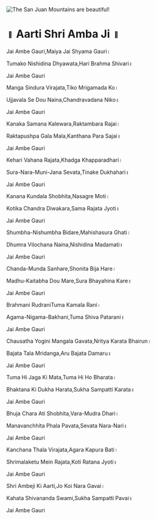 ![The San Juan Mountains are beautiful!](lib/images/img.png "San Juan Mountains")

# ॥ Aarti Shri Amba Ji ॥

Jai Ambe Gauri,Maiya Jai Shyama Gauri।

Tumako Nishidina Dhyawata,Hari Brahma Shivari॥

Jai Ambe Gauri

Manga Sindura Virajata,Tiko Mrigamada Ko।

Ujjavala Se Dou Naina,Chandravadana Niko॥

Jai Ambe Gauri

Kanaka Samana Kalewara,Raktambara Rajai।

Raktapushpa Gala Mala,Kanthana Para Sajai॥

Jai Ambe Gauri

Kehari Vahana Rajata,Khadga Khapparadhari।

Sura-Nara-Muni-Jana Sevata,Tinake Dukhahari॥

Jai Ambe Gauri

Kanana Kundala Shobhita,Nasagre Moti।

Kotika Chandra Diwakara,Sama Rajata Jyoti॥

Jai Ambe Gauri

Shumbha-Nishumbha Bidare,Mahishasura Ghati।

Dhumra Vilochana Naina,Nishidina Madamati॥

Jai Ambe Gauri

Chanda-Munda Sanhare,Shonita Bija Hare।

Madhu-Kaitabha Dou Mare,Sura Bhayahina Kare॥

Jai Ambe Gauri

Brahmani RudraniTuma Kamala Rani।

Agama-Nigama-Bakhani,Tuma Shiva Patarani॥

Jai Ambe Gauri

Chausatha Yogini Mangala Gavata,Nritya Karata Bhairun।

Bajata Tala Mridanga,Aru Bajata Damaru॥

Jai Ambe Gauri

Tuma Hi Jaga Ki Mata,Tuma Hi Ho Bharata।

Bhaktana Ki Dukha Harata,Sukha Sampatti Karata॥

Jai Ambe Gauri

Bhuja Chara Ati Shobhita,Vara-Mudra Dhari।

Manavanchhita Phala Pavata,Sevata Nara-Nari॥

Jai Ambe Gauri

Kanchana Thala Virajata,Agara Kapura Bati।

Shrimalaketu Mein Rajata,Koti Ratana Jyoti॥

Jai Ambe Gauri

Shri Ambeji Ki Aarti,Jo Koi Nara Gavai।

Kahata Shivananda Swami,Sukha Sampatti Pavai॥

Jai Ambe Gauri